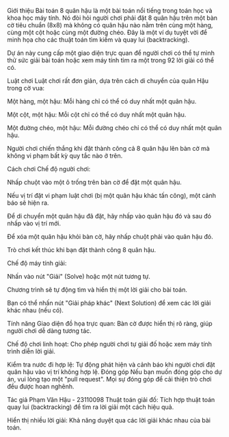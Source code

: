 Giới thiệu
Bài toán 8 quân hậu là một bài toán nổi tiếng trong toán học và khoa học máy tính. Nó đòi hỏi người chơi phải đặt 8 quân hậu trên một bàn cờ tiêu chuẩn (8x8) mà không có quân hậu nào nằm trên cùng một hàng, cùng một cột hoặc cùng một đường chéo. Đây là một ví dụ tuyệt vời để minh họa cho các thuật toán tìm kiếm và quay lui (backtracking).

Dự án này cung cấp một giao diện trực quan để người chơi có thể tự mình thử sức giải bài toán hoặc xem máy tính tìm ra một trong 92 lời giải có thể có.

Luật chơi
Luật chơi rất đơn giản, dựa trên cách di chuyển của quân Hậu trong cờ vua:

Một hàng, một hậu: Mỗi hàng chỉ có thể có duy nhất một quân hậu.

Một cột, một hậu: Mỗi cột chỉ có thể có duy nhất một quân hậu.

Một đường chéo, một hậu: Mỗi đường chéo chỉ có thể có duy nhất một quân hậu.

Người chơi chiến thắng khi đặt thành công cả 8 quân hậu lên bàn cờ mà không vi phạm bất kỳ quy tắc nào ở trên.

Cách chơi
Chế độ người chơi:

Nhấp chuột vào một ô trống trên bàn cờ để đặt một quân hậu.

Nếu vị trí đặt vi phạm luật chơi (bị một quân hậu khác tấn công), một cảnh báo sẽ hiện ra.

Để di chuyển một quân hậu đã đặt, hãy nhấp vào quân hậu đó và sau đó nhấp vào vị trí mới.

Để xóa một quân hậu khỏi bàn cờ, hãy nhấp chuột phải vào quân hậu đó.

Trò chơi kết thúc khi bạn đặt thành công 8 quân hậu.

Chế độ máy tính giải:

Nhấn vào nút "Giải" (Solve) hoặc một nút tương tự.

Chương trình sẽ tự động tìm và hiển thị một lời giải cho bài toán.

Bạn có thể nhấn nút "Giải pháp khác" (Next Solution) để xem các lời giải khác nhau (nếu có).

Tính năng
Giao diện đồ họa trực quan: Bàn cờ được hiển thị rõ ràng, giúp người chơi dễ dàng tương tác.

Chế độ chơi linh hoạt: Cho phép người chơi tự giải đố hoặc xem máy tính trình diễn lời giải.

Kiểm tra nước đi hợp lệ: Tự động phát hiện và cảnh báo khi người chơi đặt quân hậu vào vị trí không hợp lệ.
Đóng góp
Nếu bạn muốn đóng góp cho dự án, vui lòng tạo một "pull request". Mọi sự đóng góp để cải thiện trò chơi đều được hoan nghênh.

Tác giả
Phạm Văn Hậu - 23110098 
Thuật toán giải đố: Tích hợp thuật toán quay lui (backtracking) để tìm ra lời giải một cách hiệu quả.

Hiển thị nhiều lời giải: Khả năng duyệt qua các lời giải khác nhau của bài toán.
